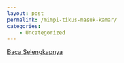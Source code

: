 ```yaml
---
layout: post
permalink: /mimpi-tikus-masuk-kamar/
categories:
    - Uncategorized
---
```


[Baca Selengkapnya](/01)